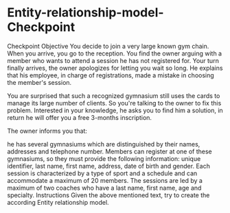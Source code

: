 # Entity-relationship-model-Checkpoint
Checkpoint Objective
You decide to join a very large known gym chain. When you arrive, you go to the reception. You find the owner arguing with a member who wants to attend a session he has not registered for. Your turn finally arrives, the owner apologizes for letting you wait so long. He explains that his employee, in charge of registrations, made a mistake in choosing the member's session.

You are surprised that such a recognized gymnasium still uses the cards to manage its large number of clients. So you're talking to the owner to  fix this problem. Interested in your knowledge, he asks you to find him a solution, in return he will offer you a free 3-months inscription.  

The owner informs you that:

 he has several gymnasiums which are distinguished by their names, addresses and telephone number. 
Members can register at one of these gymnasiums, so they must provide the following information: unique identifier, last name, first name, address, date of birth and gender. 
Each session is characterized by a type of sport and a schedule and can accommodate a maximum of 20 members. 
The sessions are led by a maximum of two coaches who have a last name, first name, age and specialty.
Instructions
Given the above mentioned text, try to create the according Entity relationship model.

